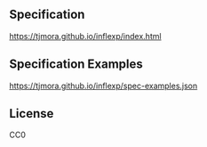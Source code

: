 ## Specification

https://tjmora.github.io/inflexp/index.html

## Specification Examples

https://tjmora.github.io/inflexp/spec-examples.json

## License

CC0